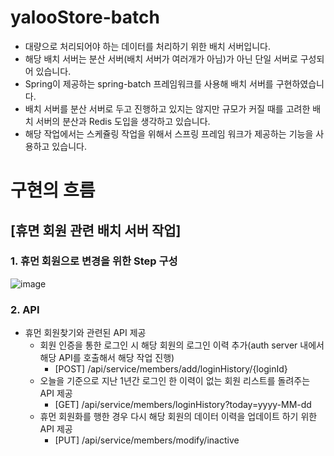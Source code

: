 # yalooStore-batch
- 대량으로 처리되어야 하는 데이터를 처리하기 위한 배치 서버입니다.
- 해당 배치 서버는 분산 서버(배치 서버가 여러개가 아님)가 아닌 단일 서버로 구성되어 있습니다.
- Spring이 제공하는 spring-batch 프레임워크를 사용해 배치 서버를 구현하였습니다.
- 배치 서버를 분산 서버로 두고 진행하고 있지는 않지만 규모가 커질 때를 고려한 배치 서버의 분산과 Redis 도입을 생각하고 있습니다.
- 해당 작업에서는 스케쥴링 작업을 위해서 스프링 프레임 워크가 제공하는 기능을 사용하고 있습니다.
  
# 구현의 흐름

## [휴면 회원 관련 배치 서버 작업]
### 1. 휴먼 회원으로 변경을 위한 Step 구성 
![image](https://github.com/yalooStore/yalooStore-batch/assets/81970382/dd461800-6917-4879-8f18-f20c2af5a2df)

### 2. API
- 휴먼 회원찾기와 관련된 API 제공
  - 회원 인증을 통한 로그인 시 해당 회원의 로그인 이력 추가(auth server 내에서 해당 API를 호출해서 해당 작업 진행)
    - [POST] /api/service/members/add/loginHistory/{loginId}
  - 오늘을 기준으로 지난 1년간 로그인 한 이력이 없는 회원 리스트를 돌려주는 API 제공
    - [GET] /api/service/members/loginHistory?today=yyyy-MM-dd   
  - 휴먼 회원화를 행한 경우 다시 해당 회원의 데이터 이력을 업데이트 하기 위한 API 제공
    - [PUT] /api/service/members/modify/inactive

